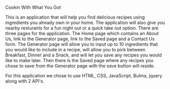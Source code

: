 Cookin With What You Got

This is an application that will help you find delicious recipes using ingredients you already own in your home. The application will also give you nearby resturants for a fun night out or a quick take out option. There are three pages for the application. The Home page which contains an About Us, link to the Generator page, link to the Saved page and a Contact Us form. The Generator page will allow you to input up to 10 ingredients that you would like to include in a recipe, will allow you to pick between Breakfast, Dinner and a Snack, and will let you save any recipes you would like to make later. Then there is the Saved page where any recipes you chose to save from the Generator page with the save button will reside. 

For this application we chose to use HTML, CSS, JavaScript, Bulma, jquery along with 2 API's.

